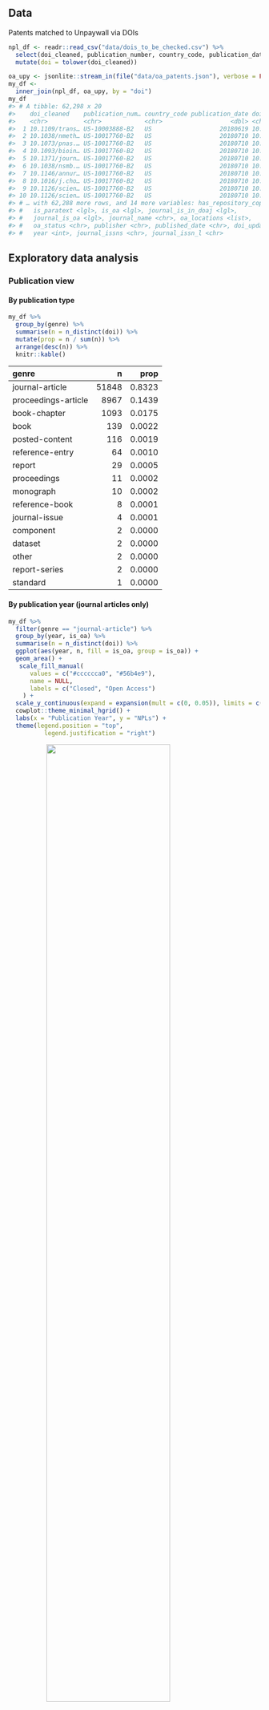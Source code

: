
## Data

Patents matched to Unpaywall via DOIs

``` r
npl_df <- readr::read_csv("data/dois_to_be_checked.csv") %>%
  select(doi_cleaned, publication_number, country_code, publication_date) %>%
  mutate(doi = tolower(doi_cleaned))

oa_upy <- jsonlite::stream_in(file("data/oa_patents.json"), verbose = FALSE)
my_df <-
  inner_join(npl_df, oa_upy, by = "doi")
my_df
#> # A tibble: 62,298 x 20
#>    doi_cleaned    publication_num… country_code publication_date doi      genre 
#>    <chr>          <chr>            <chr>                   <dbl> <chr>    <chr> 
#>  1 10.1109/trans… US-10003888-B2   US                   20180619 10.1109… proce…
#>  2 10.1038/nmeth… US-10017760-B2   US                   20180710 10.1038… journ…
#>  3 10.1073/pnas.… US-10017760-B2   US                   20180710 10.1073… journ…
#>  4 10.1093/bioin… US-10017760-B2   US                   20180710 10.1093… journ…
#>  5 10.1371/journ… US-10017760-B2   US                   20180710 10.1371… journ…
#>  6 10.1038/nsmb.… US-10017760-B2   US                   20180710 10.1038… journ…
#>  7 10.1146/annur… US-10017760-B2   US                   20180710 10.1146… journ…
#>  8 10.1016/j.cho… US-10017760-B2   US                   20180710 10.1016… journ…
#>  9 10.1126/scien… US-10017760-B2   US                   20180710 10.1126… journ…
#> 10 10.1126/scien… US-10017760-B2   US                   20180710 10.1126… journ…
#> # … with 62,288 more rows, and 14 more variables: has_repository_copy <lgl>,
#> #   is_paratext <lgl>, is_oa <lgl>, journal_is_in_doaj <lgl>,
#> #   journal_is_oa <lgl>, journal_name <chr>, oa_locations <list>,
#> #   oa_status <chr>, publisher <chr>, published_date <chr>, doi_updated <chr>,
#> #   year <int>, journal_issns <chr>, journal_issn_l <chr>
```

## Exploratory data analysis

### Publication view

#### By publication type

``` r
my_df %>%
  group_by(genre) %>%
  summarise(n = n_distinct(doi)) %>%
  mutate(prop = n / sum(n)) %>%
  arrange(desc(n)) %>%
  knitr::kable()
```

| genre               |     n |   prop |
|:--------------------|------:|-------:|
| journal-article     | 51848 | 0.8323 |
| proceedings-article |  8967 | 0.1439 |
| book-chapter        |  1093 | 0.0175 |
| book                |   139 | 0.0022 |
| posted-content      |   116 | 0.0019 |
| reference-entry     |    64 | 0.0010 |
| report              |    29 | 0.0005 |
| proceedings         |    11 | 0.0002 |
| monograph           |    10 | 0.0002 |
| reference-book      |     8 | 0.0001 |
| journal-issue       |     4 | 0.0001 |
| component           |     2 | 0.0000 |
| dataset             |     2 | 0.0000 |
| other               |     2 | 0.0000 |
| report-series       |     2 | 0.0000 |
| standard            |     1 | 0.0000 |

#### By publication year (journal articles only)

``` r
my_df %>%
  filter(genre == "journal-article") %>%
  group_by(year, is_oa) %>%
  summarise(n = n_distinct(doi)) %>%
  ggplot(aes(year, n, fill = is_oa, group = is_oa)) +
  geom_area() +
   scale_fill_manual(
      values = c("#cccccca0", "#56b4e9"),
      name = NULL,
      labels = c("Closed", "Open Access")
    ) +
  scale_y_continuous(expand = expansion(mult = c(0, 0.05)), limits = c(0, 8000)) +
  cowplot::theme_minimal_hgrid() +
  labs(x = "Publication Year", y = "NPLs") +
  theme(legend.position = "top",
          legend.justification = "right")
```

<img src="oa_exploration_files/figure-gfm/unnamed-chunk-3-1.png" width="70%" style="display: block; margin: auto;" />

#### OA by provider

Unpaywall distinguishes the provider of the open access full text,
`publisher` and `repository`.

``` r
oa_df <- my_df %>%
  filter(genre == "journal-article", is_oa == TRUE) %>%
  unnest(oa_locations)

# overlap repo / publisher
host_cat <- oa_df %>%
  distinct(doi, year, host_type, is_best, has_repository_copy) %>%
  filter(is_best == TRUE) %>%
  mutate(provider_cat = case_when(
    host_type == "publisher" & has_repository_copy == TRUE ~ "Journal & Repository",
    host_type == "repository" ~ "Repository only",
    host_type == "publisher" ~ "Journal only"
  )) %>%
  group_by(provider_cat, year) %>%
  summarise(n = n_distinct(doi))

# all years
all_year <- oa_df %>%
  group_by(year) %>%
  summarise(n = n_distinct(doi))

ggplot(host_cat, aes(x = year, y = n)) +
  geom_bar(
    data = all_year,
    aes(fill = "All OA Articles"),
    color = "transparent",
    stat = "identity"
  ) +
  geom_bar(aes(fill = "by Host"), color = "transparent", stat = "identity") +
  facet_wrap( ~ provider_cat, nrow = 1) +
  scale_fill_manual(values = c("#b3b3b3a0", "#56B4E9"), name = "") +
  scale_y_continuous(
      labels = scales::number_format(big.mark = ","),
      expand = expansion(mult = c(0, 0.05))) +
  labs(x = "Publication Year", y = "OA Articles") +
  theme(legend.position = "top", legend.justification = "right") +
  cowplot::theme_minimal_hgrid() +
  theme(legend.position = "top",
           legend.justification = "right")
```

<img src="oa_exploration_files/figure-gfm/unnamed-chunk-4-1.png" width="70%" style="display: block; margin: auto;" />

#### OA by Unpaywall OA color

``` r
oa_df %>%
  group_by(oa_status) %>%
  summarise(n = n_distinct((doi))) %>%
  mutate(prop = n / length(unique(oa_df$doi))) %>% 
  arrange(desc(n)) %>%
  knitr::kable()
```

| oa\_status |     n |   prop |
|:-----------|------:|-------:|
| green      | 10224 | 0.3502 |
| gold       |  8441 | 0.2892 |
| bronze     |  7616 | 0.2609 |
| hybrid     |  2910 | 0.0997 |

### Patent view

#### Lag patent and npl publication date

``` r
my_df %>%
  filter(genre == "journal-article") %>%
  select(doi, publication_date, country_code, year) %>%
  mutate(npl_year = substr(publication_date, 1, 4)) %>%
  mutate(lag = as.integer(npl_year) - as.integer(year)) %>%
  ggplot(aes(x = lag)) +
  geom_histogram(stat = "count", fill="#56B4E9") +
  geom_vline(aes(xintercept = median(lag, na.rm = T)),
             colour = "#E69F00", linetype ="dashed", size = .8) +
  cowplot::theme_minimal_hgrid() +
  scale_y_continuous(expand = expand_scale(mult = c(0, 0.05))) +
  labs(y = "NPL", x = " Lag between patent issued year and npl publication year")
```

<img src="oa_exploration_files/figure-gfm/unnamed-chunk-6-1.png" width="70%" style="display: block; margin: auto;" />

#### OA by patent office

Only US vs European Patent Office (EP)

``` r
my_df %>%
  mutate(npl_year = substr(publication_date, 1, 4)) %>%
  # only us vs ep
  filter(country_code %in% c("US", "EP")) %>%
  group_by(is_oa, country_code, npl_year) %>%
  summarise(n = n_distinct(doi)) %>%
  ggplot(aes(as.integer(npl_year), n, fill = is_oa)) +
  geom_bar(stat = "identity") +
   scale_fill_manual(
      values = c("#cccccca0", "#56b4e9"),
      name = NULL,
      labels = c("Closed", "Open Access")
    ) +
  scale_x_continuous(limits = c(2008, 2022)) +
  scale_y_continuous(expand = expansion(mult = c(0, 0.05))) +
  facet_wrap(~country_code) +
  cowplot::theme_minimal_hgrid() +
  labs(x = "Patent Issued Year", y = "NPLs") +
  theme(legend.position = "top",
          legend.justification = "right")
```

<img src="oa_exploration_files/figure-gfm/unnamed-chunk-7-1.png" width="70%" style="display: block; margin: auto;" />
